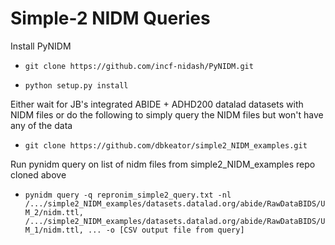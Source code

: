 # Simple-2 NIDM Queries

Install PyNIDM

* ```git clone https://github.com/incf-nidash/PyNIDM.git```

* ```python setup.py install```

Either wait for JB's integrated ABIDE + ADHD200 datalad datasets with NIDM files or do the following to simply query the NIDM files but won't have any of the data

* ```git clone https://github.com/dbkeator/simple2_NIDM_examples.git```

Run pynidm query on list of nidm files from simple2_NIDM_examples repo cloned above

* ```pynidm query -q repronim_simple2_query.txt -nl /.../simple2_NIDM_examples/datasets.datalad.org/abide/RawDataBIDS/UM_2/nidm.ttl, /.../simple2_NIDM_examples/datasets.datalad.org/abide/RawDataBIDS/UM_1/nidm.ttl, ... -o [CSV output file from query]```


